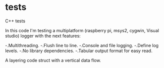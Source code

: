 # tests
C++ tests

In this code I'm testing a multiplatform (raspberry pi, msys2, cygwin, Visual studio) logger with the next features:

-.Multithreading.
-.Flush line to line.
-.Console and file logging.
-.Define log levels.
-.No library dependencies.
-.Tabular output format for easy read.

A layering code struct with a vertical data flow.


